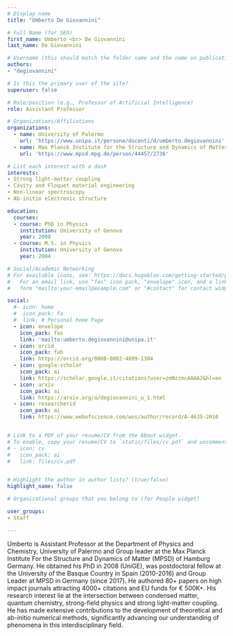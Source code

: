 ```yaml
---
# Display name
title: "Umberto De Giovannini"

# Full Name (for SEO)
first_name: Umberto <br> De Giovannini
last_name: De Giovannini

# Username (this should match the folder name and the name on publications)
authors:
- "degiovannini"

# Is this the primary user of the site?
superuser: false

# Role/position (e.g., Professor of Artificial Intelligence)
role: Assistant Professor

# Organizations/Affiliations
organizations:
  - name: University of Palermo
    url: 'https://www.unipa.it/persone/docenti/d/umberto.degiovannini'
  - name: Max Planck Institute for the Structure and Dynamics of Matter
    url: 'https://www.mpsd.mpg.de/person/44457/2736'

# List each interest with a dash
interests:
- Strong light-matter coupling
- Cavity and Floquet material engineering
- Non-linear spectroscopy
- Ab-initio electronic structure

education:
  courses:
  - course: PhD in Physics
    institution: University of Genova
    year: 2008
  - course: M.S. in Physics
    institution: University of Genova
    year: 2004

# Social/Academic Networking
# For available icons, see: https://docs.hugoblox.com/getting-started/page-builder/#icons
#   For an email link, use "fas" icon pack, "envelope" icon, and a link in the
#   form "mailto:your-email@example.com" or "#contact" for contact widget.

social:
  #- icon: home
  #  icon_pack: fa
  #  link: # Personal home Page
  - icon: envelope
    icon_pack: fas
    link: 'mailto:umberto.degiovannini@unipa.it'
  - icon: orcid
    icon_pack: fab
    link: https://orcid.org/0000-0002-4899-1304
  - icon: google-scholar 
    icon_pack: ai
    link: https://scholar.google.it/citations?user=zmNzzmcAAAAJ&hl=en
  - icon: arxiv
    icon_pack: ai
    link: https://arxiv.org/a/degiovannini_u_1.html
  - icon: researcherid
    icon_pack: ai
    link: https://www.webofscience.com/wos/author/record/A-4635-2010


# Link to a PDF of your resume/CV from the About widget.
# To enable, copy your resume/CV to `static/files/cv.pdf` and uncomment the lines below.
# - icon: cv
#   icon_pack: ai
#   link: files/cv.pdf


# Highlight the author in author lists? (true/false)
highlight_name: false

# Organizational groups that you belong to (for People widget)

user_groups:
- Staff

---
```


Umberto is Assistant Professor at the Department of Physics and Chemistry, University of Palermo and Group leader at the Max Planck Institute For the Structure and Dynamics of Matter (MPSD) of Hamburg Germany. He obtained his PhD in 2008 (UniGE), was postdoctoral fellow at the University of the Basque Country in Spain (2010-2016) and Group Leader at MPSD in Germany (since 2017).
He authored 80+ papers on high impact journals attracting 4000+ citations and EU funds for € 500K+.
His research interest lie at the intersection between condensed matter, quantum chemistry, strong-field physics and strong light-matter coupling. He has made extensive contributions to the development of theoretical and ab-initio numerical methods, significantly advancing our understanding of phenomena in this interdisciplinary field.